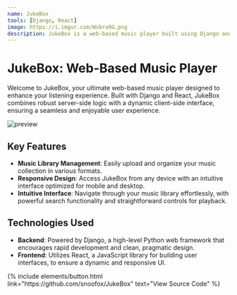 ```yaml
---
name: JukeBox
tools: [Django, React]
image: https://i.imgur.com/Wsbro9G.png
description: JukeBox is a web-based music player built using Django and React frameworks. The project allows users to upload and play their favorite music tracks.
---
```


# JukeBox: Web-Based Music Player

Welcome to JukeBox, your ultimate web-based music player designed to enhance your listening experience. Built with Django and React, JukeBox combines robust server-side logic with a dynamic client-side interface, ensuring a seamless and enjoyable user experience.

![preview](https://i.postimg.cc/4xFGQFJ7/Screenshot-2023-02-25-at-7-28-08-PM.png)

## Key Features

-   **Music Library Management**: Easily upload and organize your music collection in various formats.
-   **Responsive Design**: Access JukeBox from any device with an intuitive interface optimized for mobile and desktop.
-   **Intuitive Interface**: Navigate through your music library effortlessly, with powerful search functionality and straightforward controls for playback.

## Technologies Used

-   **Backend**: Powered by Django, a high-level Python web framework that encourages rapid development and clean, pragmatic design.
-   **Frontend**: Utilizes React, a JavaScript library for building user interfaces, to ensure a dynamic and responsive UI.

<p class="text-center">
{% include elements/button.html link="https://github.com/snoofox/JukeBox" text="View Source Code" %}
</p>
